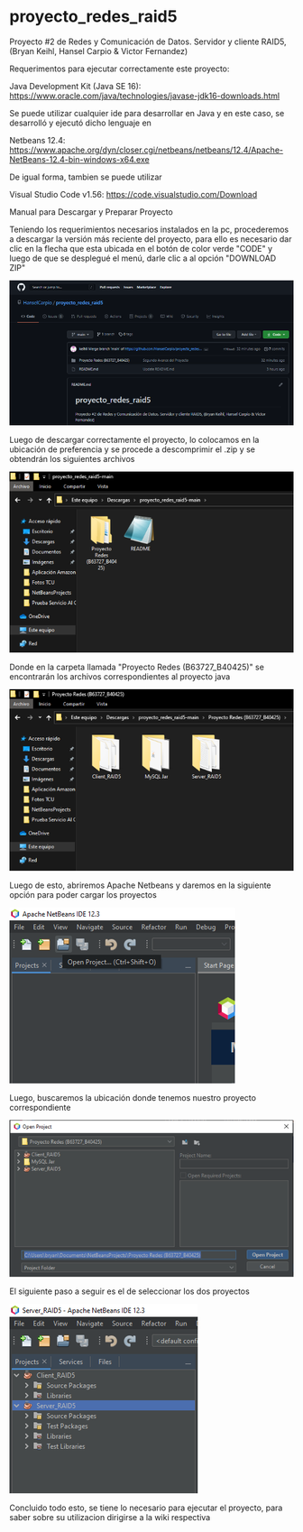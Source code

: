 # proyecto_redes_raid5

Proyecto #2 de Redes y Comunicación de Datos. Servidor y cliente RAID5, (Bryan Keihl, Hansel Carpio &amp; Victor Fernandez)


Requerimentos para ejecutar correctamente este proyecto:

Java Development Kit (Java SE 16): https://www.oracle.com/java/technologies/javase-jdk16-downloads.html

Se puede utilizar cualquier ide para desarrollar en Java y en este caso, se desarrolló y ejecutó dicho lenguaje en

Netbeans 12.4: https://www.apache.org/dyn/closer.cgi/netbeans/netbeans/12.4/Apache-NetBeans-12.4-bin-windows-x64.exe

De igual forma, tambien se puede utilizar 

Visual Studio Code v1.56: https://code.visualstudio.com/Download

Manual para Descargar y Preparar Proyecto

Teniendo los requerimientos necesarios instalados en la pc, procederemos a descargar la versión más reciente del proyecto, para ello es necesario dar clic en la flecha que esta ubicada en el botón de color verde "CODE" y luego de que se desplegué el menú, darle clic a al opción "DOWNLOAD ZIP"

![](https://github.com/HanselCarpio/proyecto_redes_raid5/blob/main/wiki_images/Captura%20de%20pantalla%20(59).png)

Luego de descargar correctamente el proyecto, lo colocamos en la ubicación de preferencia y se procede a descomprimir el .zip y se obtendrán los siguientes archivos

![](https://github.com/HanselCarpio/proyecto_redes_raid5/blob/main/wiki_images/Captura%20de%20pantalla%20(61).png)

Donde en la carpeta llamada "Proyecto Redes (B63727_B40425)" se encontrarán los archivos correspondientes al proyecto java

![](https://github.com/HanselCarpio/proyecto_redes_raid5/blob/main/wiki_images/Captura%20de%20pantalla%20(62).png)

Luego de esto, abriremos Apache Netbeans y daremos en la siguiente opción para poder cargar los proyectos

![](https://github.com/HanselCarpio/proyecto_redes_raid5/blob/main/wiki_images/Captura%20de%20pantalla%20(63).png)

Luego, buscaremos la ubicación donde tenemos nuestro proyecto correspondiente

![](https://github.com/HanselCarpio/proyecto_redes_raid5/blob/main/wiki_images/Captura%20de%20pantalla%20(64).png)

El siguiente paso a seguir es el de seleccionar los dos proyectos

![](https://github.com/HanselCarpio/proyecto_redes_raid5/blob/main/wiki_images/Captura%20de%20pantalla%20(65).png)

Concluido todo esto, se tiene lo necesario para ejecutar el proyecto, para saber sobre su utilizacion dirigirse a la wiki respectiva
